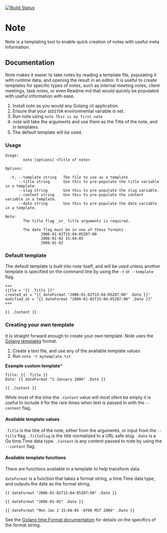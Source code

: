 [![Build Status](https://travis-ci.com/UkiahSmith/note.svg?branch=master)](https://travis-ci.com/UkiahSmith/note)

# Note

Note is a templating tool to enable quick creation of notes with useful meta information.

## Documentation

Note makes it easier to take notes by reading a template file, populating it with runtime data, and opening the result in an editor. It is useful to create templates for specific types of notes, such as internal meeting notes, client meetings, task notes, or even Readme.md that would quickly be populated with useful information with ease.

1. Install note as you would any Golang cli application.
2. Ensure that your `$EDITOR` environmental variable is set.
3. Run note using `note This is my first note`
4. note will take the arguments and use them as the Title of the note, and in templates.
5. The default template will be used. 

### Usage

```
Usage:
        note [options] <Title of note>

Options:

  -t, --template string   The file to use as a template
      --title string      Use this to pre-populate the title variable in a template.
      --slug string       Use this to pre-populate the slug variable.
      --content string    Use this to pre-populate the content variable in a template.
      --date string       Use this to pre-populate the date variable in a template.

Note:
        The title flag _or_ title arguments is required.

        The date flag must be in one of these formats
                2006-01-02T15:04:05Z07:00
                2006-01-02 15:04:05
                2006-01-02
```


### Default template

The default template is built into note itself, and will be used unless another template is specified on the command line by using the `-t` or `--template` flag.

```
+++
title = "{{ .Title }}"
created_at = "{{ dateFormat "2006-01-02T15:04:05Z07:00" .Date }}"
modified_at = "{{ dateFormat "2006-01-02T15:04:05Z07:00" .Date }}"
+++

{{ .Content }}
```

### Creating your own template

It is straight forward enough to create your own template. Note uses the [Golang templates](https://golang.org/pkg/text/template/) format. 

1. Create a text file, and use any of the available template values
2. Run `note -t mytemplate.txt` 

**Example custom template***

```
Title: {{ .Title }}
Date: {{ dateFormat "2 January 2006" .Date }}

{{ .Content }}
```

While most of the time the `.Content` value will most ofent be empty it is useful to include it for the rare times when text is passed in with the `--content` flag.

#### Available template values

`.Title` is the title of the note, either from the arguments, or input from the `--title` flag.
`.TitleSlug` is the title normalized to a URL safe slug. 
`.Date` is a Go time.Time data type.
`.Content` is any content passed to note by using the `--content` flag.


#### Available template functions

There are functions available in a template to help transform data.

`dateFormat` is a function that takes a format string, a time.Time data type, and outputs the date as the format string.

```
{{ dateFormat "2006-01-02T15:04:05Z07:00" .Date }}

{{ dateFormat "2006-01-02" .Date }}

{{ dateFormat "Mon Jan 2 15:04:05 -0700 MST 2006" .Date }}
```

See the [Golang time.Format documentation](https://golang.org/pkg/time/#Time.Format) for details on the specifics of the format string.
